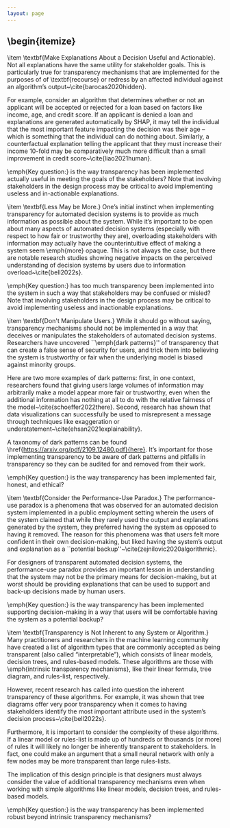 ```yaml
---
layout: page
---
```


## \begin{itemize}
\item \textbf{Make Explanations About a Decision Useful and Actionable}. Not all explanations have the same utility for stakeholder goals. This is particularly true for transparency mechanisms that are implemented for the purposes of of \textbf{recourse} or redress by an affected individual against an algorithm’s output~\cite{barocas2020hidden}.

For example, consider an algorithm that determines whether or not an applicant will be accepted or rejected for a loan based on factors like income, age, and credit score. If an applicant is denied a loan and explanations are generated automatically by SHAP, it may tell the individual that the most important feature impacting the decision was their age – which is something that the individual can do nothing about. Similarly, a counterfactual explanation telling the applicant that they must increase their income 10-fold may be comparatively much more difficult than a small improvement in credit score~\cite{liao2021human}.

\emph{Key question:} is the way transparency has been implemented actually useful in meeting the goals of the stakeholders? Note that involving stakeholders in the design process may be critical to avoid implementing useless and in-actionable explanations.

\item \textbf{Less May be More.} One’s initial instinct when implementing transparency for automated decision systems is to provide as much information as possible about the system. While it’s important to be open about many aspects of automated decision systems (especially with respect to how fair or trustworthy they are), overloading stakeholders with information may actually have the counterintuitive effect of making a system seem \emph{more} opaque. This is not always the case, but there are notable research studies showing negative impacts on the perceived understanding of decision systems by users due to information overload~\cite{bell2022s}.

\emph{Key question:} has too much transparency been implemented into the system in such a way that stakeholders may be confused or misled? Note that involving stakeholders in the design process may be critical to avoid implementing useless and inactionable explanations.

\item \textbf{Don't Manipulate Users.} While it should go without saying, transparency mechanisms should not be implemented in a way that deceives or manipulates the stakeholders of automated decision systems. Researchers have uncovered ``\emph{dark patterns}'' of transparency that can create a false sense of security for users, and trick them into believing the system is trustworthy or fair when the underlying model is biased against minority groups.

Here are two more examples of dark patterns: first, in one context, researchers found that giving users large volumes of information may arbitrarily make a model appear more fair or trustworthy, even when the additional information has nothing at all to do with the relative fairness of the model~\cite{schoeffer2022there}. Second, research has shown that data visualizations can successfully be used to misrepresent a message through techniques like exaggeration or understatement~\cite{ehsan2021explainability}.

A taxonomy of dark patterns can be found \href{https://arxiv.org/pdf/2109.12480.pdf}{here}. It’s important for those implementing transparency to be aware of dark patterns and pitfalls in transparency so they can be audited for and removed from their work.

\emph{Key question:} is the way transparency has been implemented fair, honest, and ethical?

\item \textbf{Consider the Performance-Use Paradox.} The performance-use paradox is a phenomena that was observed for an automated decision system implemented in a public employment setting wherein the users of the system claimed that while they rarely used the output and explanations generated by the system, they preferred having the system as opposed to having it removed. The reason for this phenomena was that users felt more confident in their own decision-making, but liked having the system’s output and explanation as a ``potential backup''~\cite{zejnilovic2020algorithmic}.

For designers of transparent automated decision systems, the performance-use paradox provides an important lesson in understanding that the system may not be the primary means for decision-making, but at worst should be providing explanations that can be used to support and back-up decisions made by human users.

\emph{Key question:} is the way transparency has been implemented supporting decision-making in a way that users will be comfortable having the system as a potential backup?

\item \textbf{Transparency is Not Inherent to any System or Algorithm.} Many practitioners and researchers in the machine learning community have created a list of algorithm types that are commonly accepted as being transparent (also called “interpretable”), which consists of linear models, decision trees, and rules-based models. These algorithms are those with \emph{intrinsic transparency mechanisms}, like their linear formula, tree diagram, and rules-list, respectively.

However, recent research has called into question the inherent transparency of these algorithms. For example, it was shown that tree diagrams offer very poor transparency when it comes to having stakeholders identify the most important attribute used in the system’s decision process~\cite{bell2022s}.

Furthermore, it is important to consider the complexity of these algorithms. If a linear model or rules-list is made up of hundreds or thousands (or more) of rules it will likely no longer be inherently transparent to stakeholders. In fact, one could make an argument that a small neural network with only a few nodes may be more transparent than large rules-lists.

The implication of this design principle is that designers must always consider the value of additional transparency mechanisms even when working with simple algorithms like linear models, decision trees, and rules-based models.

\emph{Key question:} is the way transparency has been implemented robust beyond intrinsic transparency mechanisms?